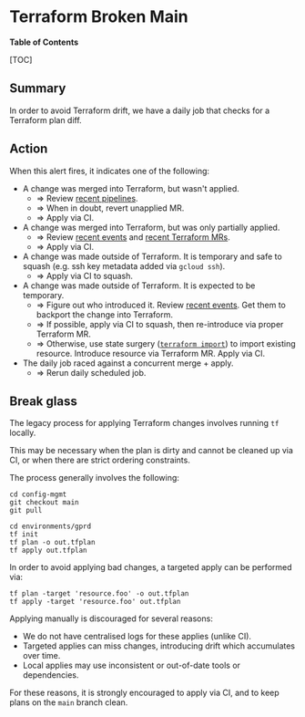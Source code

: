 # Terraform Broken Main

**Table of Contents**

[TOC]

## Summary

In order to avoid Terraform drift, we have a daily job that checks for a Terraform plan diff.

## Action

When this alert fires, it indicates one of the following:

* A change was merged into Terraform, but wasn't applied.
  * => Review [recent pipelines](https://ops.gitlab.net/gitlab-com/gitlab-com-infrastructure/-/pipelines).
  * => When in doubt, revert unapplied MR.
  * => Apply via CI.
* A change was merged into Terraform, but was only partially applied.
  * => Review [recent events](https://gitlab.com/gitlab-com/runbooks/-/blob/master/docs/events/README.md) and [recent Terraform MRs](https://ops.gitlab.net/gitlab-com/gitlab-com-infrastructure/-/merge_requests?scope=all&utf8=%E2%9C%93&state=all).
  * => Apply via CI.
* A change was made outside of Terraform. It is temporary and safe to squash (e.g. ssh key metadata added via `gcloud ssh`).
  * => Apply via CI to squash.
* A change was made outside of Terraform. It is expected to be temporary.
  * => Figure out who introduced it. Review [recent events](https://gitlab.com/gitlab-com/runbooks/-/blob/master/docs/events/README.md). Get them to backport the change into Terraform.
  * => If possible, apply via CI to squash, then re-introduce via proper Terraform MR.
  * => Otherwise, use state surgery ([`terraform import`](https://www.terraform.io/docs/cli/commands/import.html)) to import existing resource. Introduce resource via Terraform MR. Apply via CI.
* The daily job raced against a concurrent merge + apply.
  * => Rerun daily scheduled job.

## Break glass

The legacy process for applying Terraform changes involves running `tf` locally.

This may be necessary when the plan is dirty and cannot be cleaned up via CI, or when there are strict ordering constraints.

The process generally involves the following:

```
cd config-mgmt
git checkout main
git pull

cd environments/gprd
tf init
tf plan -o out.tfplan
tf apply out.tfplan
```

In order to avoid applying bad changes, a targeted apply can be performed via:

```
tf plan -target 'resource.foo' -o out.tfplan
tf apply -target 'resource.foo' out.tfplan
```

Applying manually is discouraged for several reasons:

* We do not have centralised logs for these applies (unlike CI).
* Targeted applies can miss changes, introducing drift which accumulates over time.
* Local applies may use inconsistent or out-of-date tools or dependencies.

For these reasons, it is strongly encouraged to apply via CI, and to keep plans on the `main` branch clean.
